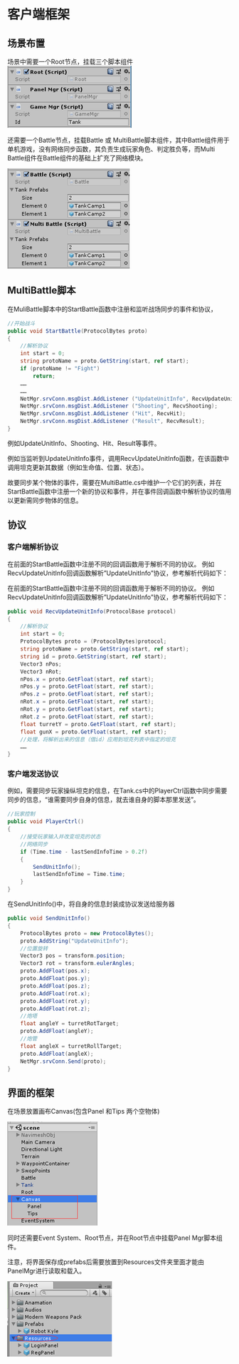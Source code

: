 # 客户端框架
## 场景布置
场景中需要一个Root节点，挂载三个脚本组件  
![客户端框架-01](../images/tutorial/网络模块客户端框架-01.png)

还需要一个Battle节点，挂载Battle 或 MultiBattle脚本组件，其中Battle组件用于单机游戏，没有网络同步函数，其负责生成玩家角色、判定胜负等，而Multi Battle组件在Battle组件的基础上扩充了网络模块。

![客户端框架-02](../images/tutorial/网络模块客户端框架-02.png)

## MultiBattle脚本
在MuliBattle脚本中的StartBattle函数中注册和监听战场同步的事件和协议，
```c#
//开始战斗
public void StartBattle(ProtocolBytes proto)
{
    //解析协议
    int start = 0;
    string protoName = proto.GetString(start, ref start);
    if (protoName != "Fight")
        return;
    ……
    ……
    NetMgr.srvConn.msgDist.AddListener ("UpdateUnitInfo", RecvUpdateUnitInfo);
    NetMgr.srvConn.msgDist.AddListener ("Shooting", RecvShooting);
    NetMgr.srvConn.msgDist.AddListener ("Hit", RecvHit);
    NetMgr.srvConn.msgDist.AddListener ("Result", RecvResult);
}
```
例如UpdateUnitInfo、Shooting、Hit、Result等事件。

例如当监听到UpdateUnitInfo事件，调用RecvUpdateUnitInfo函数，在该函数中调用坦克更新其数据（例如生命值、位置、状态）。

故要同步某个物体的事件，需要在MultiBattle.cs中维护一个它们的列表，并在StartBattle函数中注册一个新的协议和事件，并在事件回调函数中解析协议的值用以更新需同步物体的信息。

## 协议
### 客户端解析协议

在前面的StartBattle函数中注册不同的回调函数用于解析不同的协议。
例如RecvUpdateUnitInfo回调函数解析”UpdateUnitInfo”协议，参考解析代码如下：

在前面的StartBattle函数中注册不同的回调函数用于解析不同的协议。
例如RecvUpdateUnitInfo回调函数解析”UpdateUnitInfo”协议，参考解析代码如下：

```c#
public void RecvUpdateUnitInfo(ProtocolBase protocol)
{
    //解析协议
    int start = 0;
    ProtocolBytes proto = (ProtocolBytes)protocol;
    string protoName = proto.GetString(start, ref start);
    string id = proto.GetString(start, ref start);
    Vector3 nPos;
    Vector3 nRot;
    nPos.x = proto.GetFloat(start, ref start);
    nPos.y = proto.GetFloat(start, ref start);
    nPos.z = proto.GetFloat(start, ref start);
    nRot.x = proto.GetFloat(start, ref start);
    nRot.y = proto.GetFloat(start, ref start);
    nRot.z = proto.GetFloat(start, ref start);
    float turretY = proto.GetFloat(start, ref start);
    float gunX = proto.GetFloat(start, ref start);
    //处理，将解析出来的信息（借id）应用到坦克列表中指定的坦克
    ……
}
```


### 客户端发送协议

例如，需要同步玩家操纵坦克的信息，在Tank.cs中的PlayerCtrl函数中同步需要同步的信息，“谁需要同步自身的信息，就去谁自身的脚本那里发送”。

```c#
//玩家控制
public void PlayerCtrl()
{
    //接受玩家输入并改变坦克的状态
    //网络同步
    if (Time.time - lastSendInfoTime > 0.2f)
    {
        SendUnitInfo();
        lastSendInfoTime = Time.time;
    }
}
```

在SendUnitInfo()中，将自身的信息封装成协议发送给服务器
```c#
public void SendUnitInfo()
{
    ProtocolBytes proto = new ProtocolBytes();
    proto.AddString("UpdateUnitInfo");
    //位置旋转
    Vector3 pos = transform.position;
    Vector3 rot = transform.eulerAngles;
    proto.AddFloat(pos.x);
    proto.AddFloat(pos.y);
    proto.AddFloat(pos.z);
    proto.AddFloat(rot.x);
    proto.AddFloat(rot.y);
    proto.AddFloat(rot.z);
    //炮塔
    float angleY = turretRotTarget;
    proto.AddFloat(angleY);
    //炮管
    float angleX = turretRollTarget;
    proto.AddFloat(angleX);
    NetMgr.srvConn.Send(proto);
}
```

## 界面的框架
在场景放置画布Canvas(包含Panel 和Tips 两个空物体)

![客户端框架-03](../images/tutorial/网络模块客户端框架-03.png)

同时还需要Event System、Root节点，并在Root节点中挂载Panel Mgr脚本组件。

注意，将界面保存成prefabs后需要放置到Resources文件夹里面才能由PanelMgr进行读取和载入。

![网络模块客户端框架-04](../images/tutorial/网络模块客户端框架-04.png)















